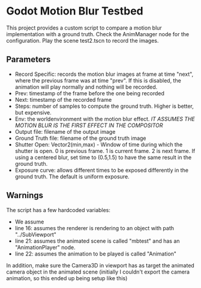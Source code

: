 # Godot Motion Blur Testbed

This project provides a custom script to compare a motion blur implementation with a ground truth. Check the AnimManager node for the configuration. Play the scene test2.tscn to record the images.


## Parameters
- Record Specific: records the motion blur images at frame at time "next", where the previous frame was at time "prev". If this is disabled, the animation will play normally and nothing will be recorded.
- Prev: timestamp of the frame before the one being recorded
- Next: timestamp of the recorded frame
- Steps: number of samples to compute the ground truth. Higher is better, but expensive.
- Env: the worldenvironment with the motion blur effect. *IT ASSUMES THE MOTION BLUR IS THE FIRST EFFECT IN THE COMPOSITOR*
- Output file: filename of the output image
- Ground Truth file: filename of the ground truth image
- Shutter Open: Vector2(min,max) -  Window of time during which the shutter is open. 0 is previous frame. 1 is current frame. 2 is next frame. If using a centered blur, set time to (0.5,1.5) to have the same result in the ground truth.
- Exposure curve: allows different times to be exposed differently in the ground truth. The default is uniform exposure.


## Warnings
The script has a few hardcoded variables:
- We assume
- line 16: assumes the renderer is rendering to an object with path "../SubViewport"
- line 21: assumes the animated scene is called "mbtest" and has an "AnimationPlayer" node.
- line 22: assumes the animation to be played is called "Animation"

In addition, make sure the Camera3D in viewport has as target the animated camera object in the animated scene (initially I couldn't export the camera animation, so this ended up being setup like this)

